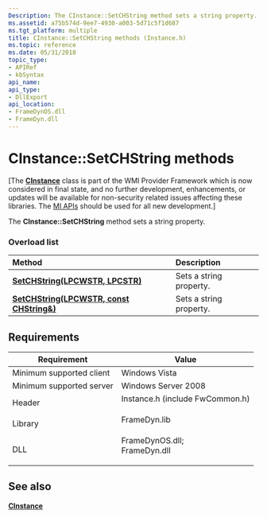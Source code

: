 ```yaml
---
Description: The CInstance::SetCHString method sets a string property.
ms.assetid: a75b574d-9ee7-4930-a003-5d71c5f1d687
ms.tgt_platform: multiple
title: CInstance::SetCHString methods (Instance.h)
ms.topic: reference
ms.date: 05/31/2018
topic_type: 
- APIRef
- kbSyntax
api_name: 
api_type: 
- DllExport
api_location: 
- FrameDynOS.dll
- FrameDyn.dll
---
```


# CInstance::SetCHString methods

\[The [**CInstance**](/windows/desktop/api/Instance/nl-instance-cinstance) class is part of the WMI Provider Framework which is now considered in final state, and no further development, enhancements, or updates will be available for non-security related issues affecting these libraries. The [MI APIs](/previous-versions/windows/desktop/wmi_v2/windows-management-infrastructure) should be used for all new development.\]

The **CInstance::SetCHString** method sets a string property.

### Overload list



| Method                                                                                           | Description                        |
|:-------------------------------------------------------------------------------------------------|:-----------------------------------|
| [**SetCHString(LPCWSTR, LPCSTR)**](/windows/desktop/api/Instance/nf-instance-cinstance-setchstring(lpcwstr_lpcstr))                   | Sets a string property.<br/> |
| [**SetCHString(LPCWSTR, const CHString&)**](/windows/win32/api/instance/nf-instance-cinstance-setchstring(lpcwstr_constchstring_)) | Sets a string property.<br/> |



## Requirements



| Requirement | Value |
|-------------------------------------|---------------------------------------------------------------------------------------------------------------------------------------------------------------|
| Minimum supported client<br/> | Windows Vista<br/>                                                                                                                                      |
| Minimum supported server<br/> | Windows Server 2008<br/>                                                                                                                                |
| Header<br/>                   | <dl> <dt>Instance.h (include FwCommon.h)</dt> </dl>                                                    |
| Library<br/>                  | <dl> <dt>FrameDyn.lib</dt> </dl>                                                                       |
| DLL<br/>                      | <dl> <dt>FrameDynOS.dll; </dt> <dt>FrameDyn.dll</dt> </dl> |



## See also

<dl> <dt>

[**CInstance**](/windows/desktop/api/Instance/nl-instance-cinstance)
</dt> </dl>

 

